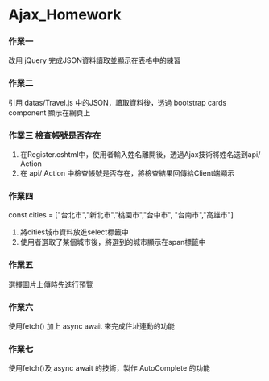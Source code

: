 # Ajax_Homework
### 作業一
改用 jQuery 完成JSON資料讀取並顯示在表格中的練習

### 作業二
引用 datas/Travel.js 中的JSON，讀取資料後，透過 bootstrap cards component 顯示在網頁上

### 作業三 檢查帳號是否存在

  1. 在Register.cshtml中，使用者輸入姓名離開後，透過Ajax技術將姓名送到api/ Action
  2. 在 api/ Action 中檢查帳號是否存在，將檢查結果回傳給Client端顯示

### 作業四
const cities = ["台北市","新北市","桃園市","台中市", "台南市","高雄市"]

  1. 將cities城市資料放進select標籤中
  2. 使用者選取了某個城市後，將選到的城市顯示在span標籤中

### 作業五
選擇圖片上傳時先進行預覽

### 作業六
使用fetch() 加上 async await 來完成住址連動的功能

### 作業七
使用fetch()及 async await 的技術，製作 AutoComplete 的功能
